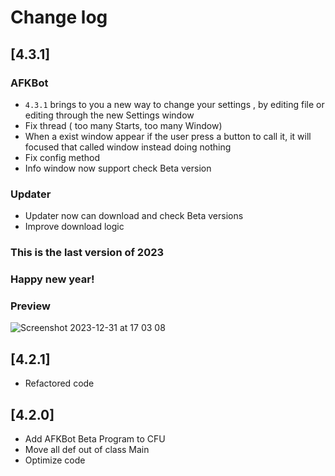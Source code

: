 # Change log
## [4.3.1]
### AFKBot

- `4.3.1` brings to you a new way to change your settings , by editing file or editing through the new Settings window
- Fix thread ( too many Starts, too many Window)
- When a exist window appear if the user press a button to call it, it will focused that called window instead doing nothing
- Fix config method
- Info window now support check Beta version

### Updater

- Updater now can download and check Beta versions
- Improve download logic

### This is the last version of 2023
### Happy new year!
### Preview
![Screenshot 2023-12-31 at 17 03 08](https://github.com/gorouflex/AFKBot/assets/98001973/0ad12f3b-d5c3-401f-95f1-4ed54d0d8b9d)

## [4.2.1]
- Refactored code
## [4.2.0]
- Add AFKBot Beta Program to CFU
- Move all def out of class Main
- Optimize code
